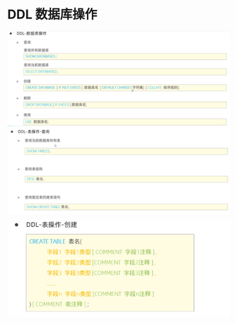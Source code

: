 # DDL 数据库操作
![image.png](https://raw.githubusercontent.com/GQLiu1001/mytc/master/imgPc/20250314102749.png)
![image.png](https://raw.githubusercontent.com/GQLiu1001/mytc/master/imgPc/20250314102823.png)
![image.png](https://raw.githubusercontent.com/GQLiu1001/mytc/master/imgPc/20250314102901.png)

